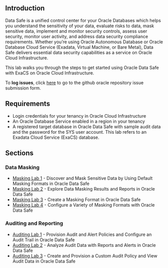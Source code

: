 ## Introduction

Data Safe is a unified control center for your Oracle Databases which helps you understand the sensitivity of your data, evaluate risks to data, mask sensitive data, implement and monitor security controls, assess user security, monitor user activity, and address data security compliance requirements. Whether you’re using Oracle Autonomous Database or Oracle Database Cloud Service (Exadata, Virtual Machine, or Bare Metal), Data Safe delivers essential data security capabilities as a service on Oracle Cloud Infrastructure.

This lab walks you through the steps to get started using Oracle Data Safe with ExaCS on Oracle Cloud Infrastructure. 

To **log issues**, click [here](https://github.com/oracle/learning-library/issues/new) to go to the github oracle repository issue submission form.

## Requirements

- Login credentials for your tenancy in Oracle Cloud Infrastructure
- An Oracle Database Service enabled in a region in your tenancy
- A registered target database in Oracle Data Safe with sample audit data and the password for the SYS user account. This lab refers to an Exadata Cloud Service (ExaCS) database.


## Sections

### Data Masking
- [Masking Lab 1](?lab=lab-7-8-discover-mask-sensitive-data-by) - Discover and Mask Sensitive Data by Using Default Masking Formats in Oracle Data Safe
- [Masking Lab 2](?lab=lab-7-9-explore-data-masking-results-reports) - Explore Data Masking Results and Reports in Oracle Data Safe
- [Masking Lab 3](?lab=lab-7-10-create-masking-format-oracle-data) - Create a Masking Format in Oracle Data Safe
- [Masking Lab 4](?lab=lab-7-11-configure-variety-masking-formats) - Configure a Variety of Masking Formats with Oracle Data Safe

### Auditing and Reporting
- [Auditing Lab 1](?lab=lab-7-12-provision-audit-alert-policies) - Provision Audit and Alert Policies and Configure an Audit Trail in Oracle Data Safe
- [Auditing Lab 2](?lab=lab-7-13-analyze-audit-data-reports-aler) - Analyze Audit Data with Reports and Alerts in Oracle Data Safe
- [Auditing Lab 3](?lab=lab-7-14-create-provision-custom-audit) - Create and Provision a Custom Audit Policy and View Audit Data in Oracle Data Safe